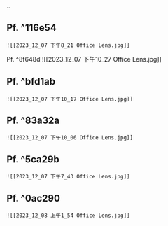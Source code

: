 ..

Pf. ^116e54
- 
	![[2023_12_07 下午8_21 Office Lens.jpg]]

Pf. ^8f648d
	![[2023_12_07 下午10_27 Office Lens.jpg]]

Pf. ^bfd1ab
- 
	![[2023_12_07 下午10_17 Office Lens.jpg]]

Pf. ^83a32a
- 
	![[2023_12_07 下午10_06 Office Lens.jpg]]

Pf. ^5ca29b
- 
	![[2023_12_07 下午7_43 Office Lens.jpg]]

Pf. ^0ac290
- 
	![[2023_12_08 上午1_54 Office Lens.jpg]]